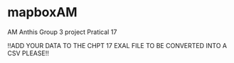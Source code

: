 # mapboxAM
AM Anthis Group 3 project Pratical 17

!!ADD YOUR DATA TO THE CHPT 17 EXAL FILE TO BE CONVERTED INTO A CSV PLEASE!!
